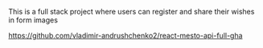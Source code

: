 This is a full stack project where users can register and share their wishes in form images

https://github.com/vladimir-andrushchenko2/react-mesto-api-full-gha
